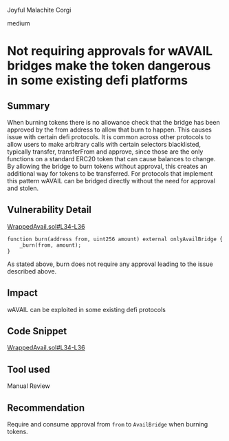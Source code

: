 Joyful Malachite Corgi

medium

# Not requiring approvals for wAVAIL bridges make the token dangerous in some existing defi platforms

## Summary

When burning tokens there is no allowance check that the bridge has been approved by the from address to allow that burn to happen. This causes issue with certain defi protocols. It is common across other protocols to allow users to make arbitrary calls with certain selectors blacklisted, typically transfer, transferFrom and approve, since those are the only functions on a standard ERC20 token that can cause balances to change. By allowing the bridge to burn tokens without approval, this creates an additional way for tokens to be transferred. For protocols that implement this pattern wAVAIL can be bridged directly without the need for approval and stolen.

## Vulnerability Detail

[WrappedAvail.sol#L34-L36](https://github.com/sherlock-audit/2023-12-avail/blob/main/contracts/src/WrappedAvail.sol#L34-L36)

    function burn(address from, uint256 amount) external onlyAvailBridge {
        _burn(from, amount);
    }

As stated above, burn does not require any approval leading to the issue described above.

## Impact

wAVAIL can be exploited in some existing defi protocols

## Code Snippet

[WrappedAvail.sol#L34-L36](https://github.com/sherlock-audit/2023-12-avail/blob/main/contracts/src/WrappedAvail.sol#L34-L36)

## Tool used

Manual Review

## Recommendation

Require and consume approval from `from` to `AvailBridge` when burning tokens.